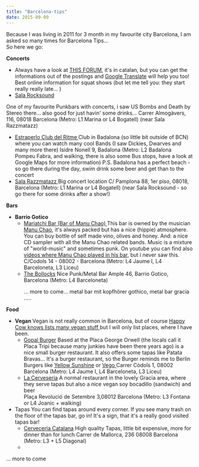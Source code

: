 ```yaml
---
title: "Barcelona-tips"
date: 2015-09-09
---
```



Because I was living in 2011 for 3 month in my favourite city Barcelona, I am asked so many times for Barcelona Tips...    
So here we go:

<!-- more -->

**Concerts**
* Always have a look at <a href="http://barcelonahardcore.mforos.com/457647-conciertos/" target="_blank">THIS FORUM</a>, it's in catalan, but you can get the informations out of the postings and <a href="http://translate.google.de" target="_blank">Google Translate</a> will help you too! Best online information for squat shows (but let me tell you: they start really really late... )</li>
	<li><a href="http://salarocksound.com" target="_blank">Sala Rocksound</a>
One of my favourite Punkbars with concerts, i saw US Bombs and Death by Stereo there... also good for just havin' some drinks...
Carrer Almogàvers, 116, 08018 Barcelona
(Metro: L1 Marina or L4 Bogatell)
(near Sala Razzmatazz)
* <a href="https://www.facebook.com/estraperloclubdelritme" target="_blank">Estraperlo Club del Ritme
</a>Club in Badalona (so little bit outside of BCN) where you can watch many cool Bands (I saw Dickies, Dwarves and many more there)
Isidre Nonell 9, Badalona
(Metro: L2 Badalona Pompeu Fabra, and walking, there is also some Bus stops, have a look at Google Maps for more information)
P.S. Badalona has a perfect beach - so go there during the day, swim drink some beer and get than to the concert
* <a href="http://www.salarazzmatazz.com" target="_blank">Sala Razzmatazz
</a>Big concert location
C/ Pamplona 88, 1er piso, 08018, Barcelona
(Metro: L1 Marina or L4 Bogatell)
(near Sala Rocksound - so go there for some drinks after a show!)


**Bars**
<ul>
	<li><strong>Barrio Gotico

</strong>
<ul>
	<li><a href="http://www.mariatchi.com/" target="_blank">Mariatchi Bar (Bar of Manu Chao)
</a>This bar is owned by the musician <a href="http://www.manuchao.net/" target="_blank">Manu Chao</a>, it's always packed but has a nice (hippie) atmosphere.
You can buy bottle of self made vino, olives and honey. And: a nice CD sampler with all the Manu Chao related bands. Music is a mixture of "world-music" and sometimes punk.
On youtube you can find also <a href="https://www.youtube.com/results?search_query=manu+chao+bar+mariatchi" target="_blank">videos where Manu Chao played in his bar</a>, but i never saw this.
C/Codols 14 - 08002 - Barcelona
(Metro: L4 Jaume I, L4 Barceloneta, L3 Liceu)</li>
	<li><a href="https://www.facebook.com/BollocksBcn" target="_blank">The Bollocks</a>
Nice Punk/Metal Bar
Ample 46, Barrio Gotico, Barcelona
(Metro: L4 Barceloneta)




... more to come...
metal bar mit kopfhörer gothico, metal bar gracia .....</li>
</ul>
</li>
</ul>
<strong>
Food</strong>
<ul>
	<li><strong>Vegan
</strong>Vegan is not really common in Barcelona, but of course <a href="http://www.happycow.net/europe/spain/barcelona/" target="_blank">Happy Cow knows lists many vegan stuff </a>but I will only list places, where I have been.
<ul>
	<li><a href="https://www.facebook.com/pages/Gopal-Barcelona/143601932463099" target="_blank">Gopal Burger</a>
Based at the Placa George Orwell (the locals call it Placa Tripi because many junkies have been there years ago)  is a nice small burger restaurant. It also offers some tapas like Patata Bravas...
It's a burger restaurant, so the Burger reminds me to Berlin Burgers like <a href="http://www.yellow-sunshine.de/" target="_blank">Yellow Sunshine</a> or <a href="http://www.vego-foodworld.de/" target="_blank">Vego
</a>Carrer Còdols 1, 08002 Barcelona
(Metro: L4 Jaume I, L4 Barceloneta, L3 Liceu)</li>
	<li><a href="http://www.lacerveseria.com/" target="_blank">La Cerveseria</a>
A normal restaurant in the lovely Gracia area, where they serve tapas but also a nice vegan soy <span id="result_box" class="short_text" lang="es"><span class="hps alt-edited">bocadillo (sandwich) a</span></span>nd beer
<div class="cards-text-truncate-and-wrap">Plaça Revolució de Setembre 3,08012 Barcelona
(Metro: L3 Fontana or L4 Joanic  + walking)</div></li>
</ul>
</li>
	<li>Tapas
You can find tapas around every corner. If you see many trash on the floor of the tapas bar, go in! It's a sign, that it's a really good visited tapas bar!
<ul>
	<li><a href="https://www.facebook.com/Cervecería-Catalana-539478542770052" target="_blank">Cervecería Catalana</a>
High quality Tapas, little bit expensive, more for dinner than for lunch
Carrer de Mallorca, 236 08008 Barcelona
(Metro: L3 + L5 Diagonal)</li>
	<li></li>
</ul>
</li>
</ul>
... more to come
